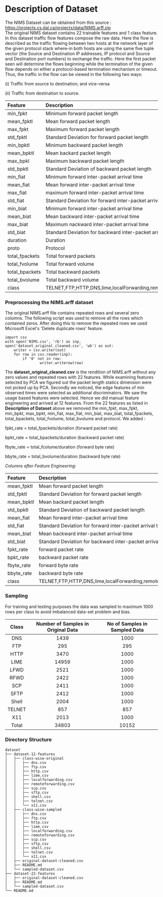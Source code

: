 # Description of Dataset #

The NIMS Dataset can be obtained from this source : https://projects.cs.dal.ca/projectx/data/NIMS.arff.zip <br />
The original NIMS dataset contains 22 trainable features and 1 class feature. In this dataset traffic flow features compose the raw data.  Here the flow is described as the traffic flowing between two hosts at the network layer of the given protocol stack where-in both hosts are using the same five tuple vector (the Source and Destination IP addresses, IP protocol and Source and Destination port numbers) to exchange the traffic. Here the first packet seen will determine the flows beginning while the termination of the given flow depends on either a protocol-based termination mechanism or timeout. Thus, the traffic in the flow can be viewed in the following two ways: 

(i) Traffic from source to destination; and vice-versa 

(ii) Traffic from destination to source.

| Feature        | Description         |
|:------------- |:-------------|
min_fpkt|Minimum forward packet length
mean_fpktl|Mean forward packet length
max_fpkt|Maximum forward packet length
std_fpktl|Standard Deviation for forward packet length
min_bpktl|Minimum backward packet length
mean_bpktl|Mean backard packet length 
max_bpkl|Maximum backward packet length
std_bpktl|Standard Deviation of backward packet length
min_fiat|Minimum forward inter-packet arrival time
mean_fiat|Mean forward inter-packet arrival time
max_fiat|maximum forward inter-packet arrival time
std_fiat|Standard Deviation for forward inter-packet arrival time
min_biat|Minimum forward inter-packet arrival time
mean_biat|Mean backward inter-packet arrival time
max_biat|Maximum nackward inter-packet arrival time
std_biat|Standard Deviation for backward inter-packet arrival time
duration|Duration
proto|Protocol
total_fpackets|Total forward packets
total_fvolume|Total forward volume
total_bpackets|Total backward packets
total_bvolume|Total backward volume
class|TELNET,FTP,HTTP,DNS,lime,localForwarding,remoteForwarding,scp,sftp,x11,shell

### Preprocessing the NIMS.arff dataset ###
The original NIMS.arff file contains repeated rows and several zero columns. The following script  was used to remove all the rows which contained zeros. After doing this to remove the repeated rows  we used Microsoft Excel's 'Delete duplicate rows' feature.<br />
```
import csv
with open('NIMS.csv', 'rb') as inp, open('dataset_original_cleaned.csv', 'wb') as out:
	writer = csv.writer(out)
  	for row in csv.reader(inp):
		if '0' not in row:
    			writer.writerow(row)
```
The **dataset_original_cleaned.csv** is the rendition of NIMS.arff without any zero values and repeated rows with 22 features. While examining features selected by PCA we figured out the packet length statics dimension were not picked up by PCA. Secondly we noticed, the edge features of min observed times were selected as additional discriminators. We saw the usage based features were selected. Hence we did manual feature engineering and arrived at 12 features. From the 22 features as listed in **Description of Dataset** above we removed the min_fpkt, max_fpkt, min_bpkt, max_bpkt, min_fiat, max_fiat, min_biat, max_biat, total_fpackets, total_bpackets, total_fvolume, total_bvolume and protocol. We added : 

fpkt_rate = total_fpackets/duration (forward packet rate) 

bpkt_rate = total_bpackets/duration (backward packet rate)

fbyte_rate = total_fcolume/duration (forward byte rate)

bbyte_rate = total_bvolume/duration (backward byte rate)

*Columns after Feature Engineering:*

| Feature        | Description         |
|:------------- |:-------------|
mean_fpktl|Mean forward packet length
std_fpktl|Standard Deviation for forward packet length
mean_bpktl|Mean backard packet length 
std_bpktl|Standard Deviation of backward packet length
mean_fiat|Mean forward inter-packet arrival time
std_fiat|Standard Deviation for forward inter-packet arrival time
mean_biat|Mean backward inter-packet arrival time
std_biat|Standard Deviation for backward inter-packet arrival time
fpkt_rate|forward packet rate 
bpkt_rate|backward packet rate
fbyte_rate|forward byte rate
bbyte_rate|backward byte rate
class|TELNET,FTP,HTTP,DNS,lime,localForwarding,remoteForwarding,scp,sftp,x11,shell

### Sampling ###
For training and testing purposes the data was sampled to maximum 1000 rows per class to avoid imbalanced data-set problem and bias. 

Class|	Number of Samples in Original Data|No of Samples in Sampled Data|
| :-------------: |:-------------:| :-----:|
DNS|1439|1000
FTP|295|295
HTTP|3470|1000
LIME|14959|1000
LFWD|2521|1000
RFWD|2422|1000
SCP|2411|1000
SFTP|2412|1000
Shell|2004|1000
TELNET|857|857
X11|2013|1000
Total|34803|10152


### Directory Structure ###

```
dataset
├── dataset-12-features
│   ├── class-wise-original
│   │   ├── dns.csv
│   │   ├── ftp.csv
│   │   ├── http.csv
│   │   ├── lime.csv
│   │   ├── localforwarding.csv
│   │   ├── remoteforwarding.csv
│   │   ├── scp.csv
│   │   ├── sftp.csv
│   │   ├── shell.csv
│   │   ├── telnet.csv
│   │   └── x11.csv
│   ├── class-wise-sampled
│   │   ├── dns.csv
│   │   ├── ftp.csv
│   │   ├── http.csv
│   │   ├── lime.csv
│   │   ├── localforwarding.csv
│   │   ├── remoteforwarding.csv
│   │   ├── scp.csv
│   │   ├── sftp.csv
│   │   ├── shell.csv
│   │   ├── telnet.csv
│   │   └── x11.csv
│   ├── original-dataset-cleaned.csv
│   ├── README.md
│   └── sampled-dataset.csv
├── dataset-22-features
│   ├── original-dataset-cleaned.csv
│   ├── README.md
│   └── sampled-dataset.csv
└── README.md
```

